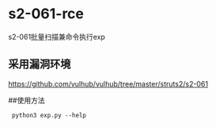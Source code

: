 # s2-061-rce
s2-061批量扫描兼命令执行exp

## 采用漏洞环境
https://github.com/vulhub/vulhub/tree/master/struts2/s2-061

##使用方法

``` python3 exp.py --help```

